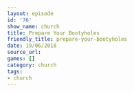 ```yaml
---
layout: episode
id: '76'
show_name: church
title: Prepare Your Bootyholes
friendly_title: prepare-your-bootyholes
date: 19/06/2018
source_url: 
games: []
category: church
tags:
- church
---
```

